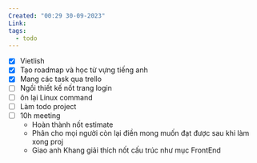 ```yaml
---
Created: "00:29 30-09-2023"
Link: 
tags:
  - todo
---
```

- [x] Vietlish
- [x] Tạo roadmap và học từ vựng tiếng anh
- [x] Mang các task qua trello
- [ ] Ngồi thiết kế nốt trang login
- [ ] ôn lại Linux command 
- [ ] Làm todo project
- [ ] 10h meeting
    - Hoàn thành nốt estimate
    - Phân cho mọi người còn lại điền mong muốn đạt được sau khi làm xong proj
    - Giao anh Khang giải thích nốt cấu trúc như mục FrontEnd
